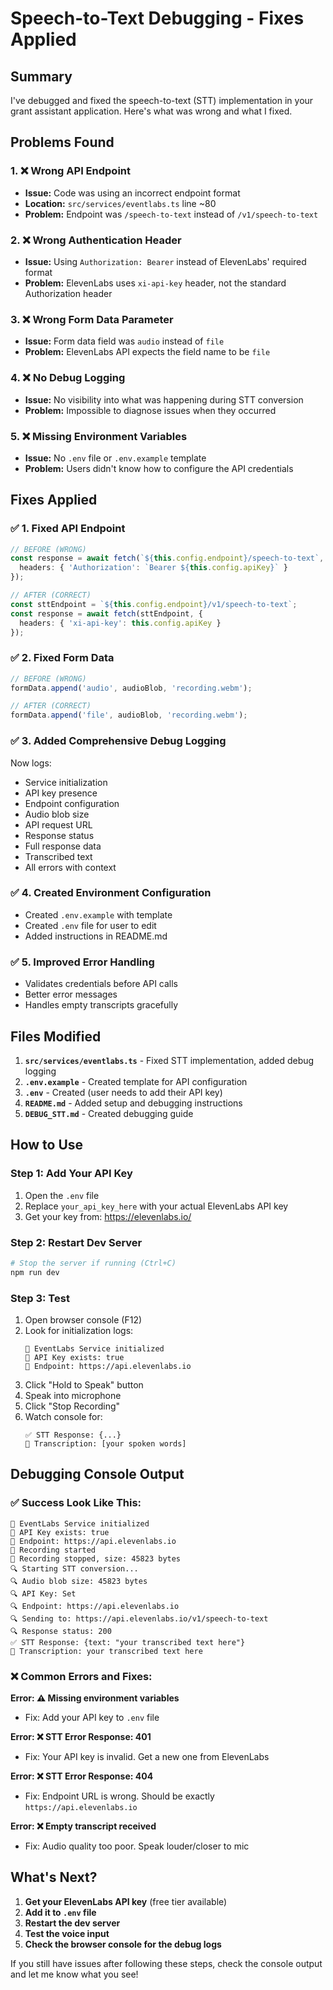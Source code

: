 # Speech-to-Text Debugging - Fixes Applied

## Summary

I've debugged and fixed the speech-to-text (STT) implementation in your grant assistant application. Here's what was wrong and what I fixed.

## Problems Found

### 1. ❌ **Wrong API Endpoint**
- **Issue:** Code was using an incorrect endpoint format
- **Location:** `src/services/eventlabs.ts` line ~80
- **Problem:** Endpoint was `/speech-to-text` instead of `/v1/speech-to-text`

### 2. ❌ **Wrong Authentication Header**
- **Issue:** Using `Authorization: Bearer` instead of ElevenLabs' required format
- **Problem:** ElevenLabs uses `xi-api-key` header, not the standard Authorization header

### 3. ❌ **Wrong Form Data Parameter**
- **Issue:** Form data field was `audio` instead of `file`
- **Problem:** ElevenLabs API expects the field name to be `file`

### 4. ❌ **No Debug Logging**
- **Issue:** No visibility into what was happening during STT conversion
- **Problem:** Impossible to diagnose issues when they occurred

### 5. ❌ **Missing Environment Variables**
- **Issue:** No `.env` file or `.env.example` template
- **Problem:** Users didn't know how to configure the API credentials

## Fixes Applied

### ✅ 1. Fixed API Endpoint
```typescript
// BEFORE (WRONG)
const response = await fetch(`${this.config.endpoint}/speech-to-text`, {
  headers: { 'Authorization': `Bearer ${this.config.apiKey}` }
});

// AFTER (CORRECT)
const sttEndpoint = `${this.config.endpoint}/v1/speech-to-text`;
const response = await fetch(sttEndpoint, {
  headers: { 'xi-api-key': this.config.apiKey }
});
```

### ✅ 2. Fixed Form Data
```typescript
// BEFORE (WRONG)
formData.append('audio', audioBlob, 'recording.webm');

// AFTER (CORRECT)
formData.append('file', audioBlob, 'recording.webm');
```

### ✅ 3. Added Comprehensive Debug Logging
Now logs:
- Service initialization
- API key presence
- Endpoint configuration
- Audio blob size
- API request URL
- Response status
- Full response data
- Transcribed text
- All errors with context

### ✅ 4. Created Environment Configuration
- Created `.env.example` with template
- Created `.env` file for user to edit
- Added instructions in README.md

### ✅ 5. Improved Error Handling
- Validates credentials before API calls
- Better error messages
- Handles empty transcripts gracefully

## Files Modified

1. **`src/services/eventlabs.ts`** - Fixed STT implementation, added debug logging
2. **`.env.example`** - Created template for API configuration
3. **`.env`** - Created (user needs to add their API key)
4. **`README.md`** - Added setup and debugging instructions
5. **`DEBUG_STT.md`** - Created debugging guide

## How to Use

### Step 1: Add Your API Key
1. Open the `.env` file
2. Replace `your_api_key_here` with your actual ElevenLabs API key
3. Get your key from: https://elevenlabs.io/

### Step 2: Restart Dev Server
```bash
# Stop the server if running (Ctrl+C)
npm run dev
```

### Step 3: Test
1. Open browser console (F12)
2. Look for initialization logs:
   ```
   🔧 EventLabs Service initialized
   🔧 API Key exists: true
   🔧 Endpoint: https://api.elevenlabs.io
   ```
3. Click "Hold to Speak" button
4. Speak into microphone
5. Click "Stop Recording"
6. Watch console for:
   ```
   ✅ STT Response: {...}
   📝 Transcription: [your spoken words]
   ```

## Debugging Console Output

### ✅ Success Look Like This:
```
🔧 EventLabs Service initialized
🔧 API Key exists: true
🔧 Endpoint: https://api.elevenlabs.io
🎤 Recording started
🎤 Recording stopped, size: 45823 bytes
🔍 Starting STT conversion...
🔍 Audio blob size: 45823 bytes
🔍 API Key: Set
🔍 Endpoint: https://api.elevenlabs.io
🔍 Sending to: https://api.elevenlabs.io/v1/speech-to-text
🔍 Response status: 200
✅ STT Response: {text: "your transcribed text here"}
📝 Transcription: your transcribed text here
```

### ❌ Common Errors and Fixes:

**Error: ⚠️ Missing environment variables**
- Fix: Add your API key to `.env` file

**Error: ❌ STT Error Response: 401**
- Fix: Your API key is invalid. Get a new one from ElevenLabs

**Error: ❌ STT Error Response: 404**
- Fix: Endpoint URL is wrong. Should be exactly `https://api.elevenlabs.io`

**Error: ❌ Empty transcript received**
- Fix: Audio quality too poor. Speak louder/closer to mic

## What's Next?

1. **Get your ElevenLabs API key** (free tier available)
2. **Add it to `.env` file**
3. **Restart the dev server**
4. **Test the voice input**
5. **Check the browser console for the debug logs**

If you still have issues after following these steps, check the console output and let me know what you see!
